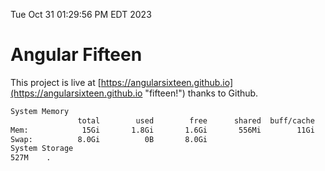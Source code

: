Tue Oct 31 01:29:56 PM EDT 2023

# Angular Fifteen


This project is live at [https://angularsixteen.github.io](https://angularsixteen.github.io "fifteen!") thanks to Github.

```bash
System Memory
               total        used        free      shared  buff/cache   available
Mem:            15Gi       1.8Gi       1.6Gi       556Mi        11Gi        12Gi
Swap:          8.0Gi          0B       8.0Gi
System Storage
527M	.

